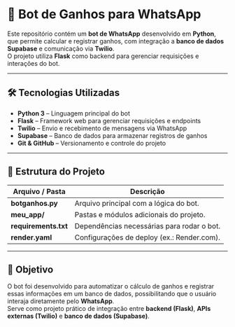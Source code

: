 # 🤖 Bot de Ganhos para WhatsApp

Este repositório contém um **bot de WhatsApp** desenvolvido em **Python**, que permite calcular e registrar ganhos, com integração a **banco de dados Supabase** e comunicação via **Twilio**.  
O projeto utiliza **Flask** como backend para gerenciar requisições e interações do bot.

---

## 🛠 Tecnologias Utilizadas
- **Python 3** – Linguagem principal do bot
- **Flask** – Framework web para gerenciar requisições e endpoints
- **Twilio** – Envio e recebimento de mensagens via WhatsApp
- **Supabase** – Banco de dados para armazenar registros de ganhos
- **Git & GitHub** – Versionamento e controle do projeto

---

## 📂 Estrutura do Projeto

| Arquivo / Pasta         | Descrição                                      |
|-------------------------|------------------------------------------------|
| **botganhos.py**        | Arquivo principal com a lógica do bot.        |
| **meu_app/**            | Pastas e módulos adicionais do projeto.       |
| **requirements.txt**    | Dependências necessárias para rodar o bot.    |
| **render.yaml**         | Configurações de deploy (ex.: Render.com).    |

---

## 🎯 Objetivo
O bot foi desenvolvido para automatizar o cálculo de ganhos e registrar essas informações em um banco de dados, possibilitando que o usuário interaja diretamente pelo **WhatsApp**.  
Serve como projeto prático de integração entre **backend (Flask)**, **APIs externas (Twilio)** e **banco de dados (Supabase)**.
